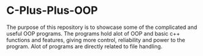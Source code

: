 # C-Plus-Plus-OOP

The purpose of this repository is to showcase some of the complicated and useful OOP programs. The programs hold alot of OOP and basic c++ functions and features, giving more control, reliability and power to the program. Alot of programs are directly related to file handling. 
